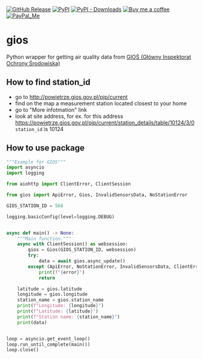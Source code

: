 [![GitHub Release][releases-shield]][releases]
[![PyPI][pypi-releases-shield]][pypi-releases]
[![PyPI - Downloads][pypi-downloads]][pypi-statistics]
[![Buy me a coffee][buy-me-a-coffee-shield]][buy-me-a-coffee]
[![PayPal_Me][paypal-me-shield]][paypal-me]

# gios
Python wrapper for getting air quality data from [GIOŚ (Główny Inspektorat Ochrony Środowiska)](http://www.gios.gov.pl/pl/stan-srodowiska/monitoring-jakosci-powietrza)

## How to find station_id
- go to http://powietrze.gios.gov.pl/pjp/current
- find on the map a measurement station located closest to your home
- go to "More infotmation" link
- look at site address, for ex. for this address https://powietrze.gios.gov.pl/pjp/current/station_details/table/10124/3/0 `station_id` is 10124

## How to use package
```python
"""Example for GIOS"""
import asyncio
import logging

from aiohttp import ClientError, ClientSession

from gios import ApiError, Gios, InvalidSensorsData, NoStationError

GIOS_STATION_ID = 568

logging.basicConfig(level=logging.DEBUG)


async def main() -> None:
    """Main function."""
    async with ClientSession() as websession:
        gios = Gios(GIOS_STATION_ID, websession)
        try:
            data = await gios.async_update()
        except (ApiError, NoStationError, InvalidSensorsData, ClientError) as error:
            print(f"{error}")
            return

    latitude = gios.latitude
    longitude = gios.longitude
    station_name = gios.station_name
    print(f"Longitude: {longitude}")
    print(f"Latitude: {latitude}")
    print(f"Station name: {station_name}")
    print(data)


loop = asyncio.get_event_loop()
loop.run_until_complete(main())
loop.close()
```
[releases]: https://github.com/bieniu/gios/releases
[releases-shield]: https://img.shields.io/github/release/bieniu/gios.svg?style=popout
[pypi-releases]: https://pypi.org/project/gios/
[pypi-statistics]: https://pepy.tech/project/gios
[pypi-releases-shield]: https://img.shields.io/pypi/v/gios
[pypi-downloads]: https://pepy.tech/badge/gios/month
[buy-me-a-coffee-shield]: https://img.shields.io/static/v1.svg?label=%20&message=Buy%20me%20a%20coffee&color=6f4e37&logo=buy%20me%20a%20coffee&logoColor=white
[buy-me-a-coffee]: https://www.buymeacoffee.com/QnLdxeaqO
[paypal-me-shield]: https://img.shields.io/static/v1.svg?label=%20&message=PayPal.Me&logo=paypal
[paypal-me]: https://www.paypal.me/bieniu79
